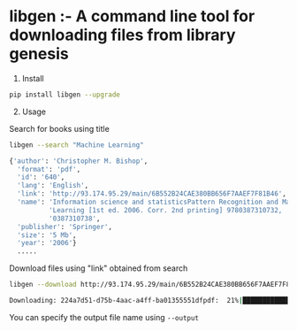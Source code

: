# libgen :- A command line tool for downloading files from library genesis

1. Install

```bash
pip install libgen --upgrade
```

2. Usage

Search for books using title

```bash
libgen --search "Machine Learning"

{'author': 'Christopher M. Bishop',
  'format': 'pdf',
  'id': '640',
  'lang': 'English',
  'link': 'http://93.174.95.29/main/6B552B24CAE380BB656F7AAEF7F81B46',
  'name': 'Information science and statisticsPattern Recognition and Machine '
          'Learning [1st ed. 2006. Corr. 2nd printing] 9780387310732, '
          '0387310738',
  'publisher': 'Springer',
  'size': '5 Mb',
  'year': '2006'}
  .....
```

Download files using "link" obtained from search

```bash
libgen --download http://93.174.95.29/main/6B552B24CAE380BB656F7AAEF7F81B46

Downloading: 224a7d51-d75b-4aac-a4ff-ba01355551dfpdf:  21%|███████████████████████▌                                                                                          | 956k/4.52M [00:10<00:32, 116kB/s]
```

You can specify the output file name using `--output`